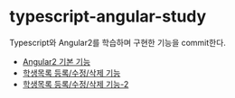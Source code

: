 # typescript-angular-study

Typescript와 Angular2를 학습하며 구현한 기능을 commit한다.

- [Angular2 기본 기능](https://github.com/JESS2/typescript-angular-study/tree/master/basic)
- [학생목록 등록/수정/삭제 기능](https://github.com/JESS2/typescript-angular-study/tree/master/student1)
- [학생목록 등록/수정/삭제 기능-2](https://github.com/JESS2/typescript-angular-study/tree/master/student2)